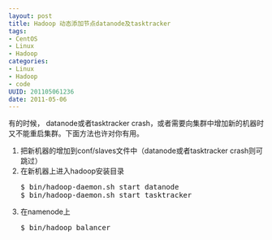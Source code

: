 ```yaml
--- 
layout: post
title: Hadoop 动态添加节点datanode及tasktracker
tags: 
- CentOS
- Linux
- Hadoop
categories:
- Linux
- Hadoop
- code
UUID: 201105061236
date: 2011-05-06
---
```

有的时候， datanode或者tasktracker crash，或者需要向集群中增加新的机器时又不能重启集群。下面方法也许对你有用。
<ol>
<li>
把新机器的增加到conf/slaves文件中（datanode或者tasktracker crash则可跳过） 
</li>
<li>
在新机器上进入hadoop安装目录 
</li>
<pre id="bash">
$ bin/hadoop-daemon.sh start datanode 
$ bin/hadoop-daemon.sh start tasktracker 
</pre>
<li>在namenode上 </li>
<pre id="bash">
$ bin/hadoop balancer
</pre>
</ol>
